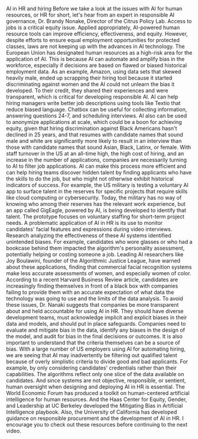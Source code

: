AI in HR and hiring
Before we take a look at the issues with AI for human resources, or HR for short, let's hear from an expert in responsible AI governance, Dr. Brandy Nonake, Director of the Citrus Policy Lab. Access to jobs is a critical equity issue. Applied appropriately, AI-powered human resource tools can improve efficiency, effectiveness, and equity. However, despite efforts to ensure equal employment opportunities for protected classes, laws are not keeping up with the advances in AI technology. The European Union has designated human resources as a high-risk area for the application of AI. This is because AI can automate and amplify bias in the workforce, especially if decisions are based on flawed or biased historical employment data. As an example, Amazon, using data sets that skewed heavily male, ended up scrapping their hiring tool because it started discriminating against women and the AI could not unlearn the bias it developed. To their credit, they shared their experiences and were transparent, which is critical for developing responsible AI. AI can help hiring managers write better job descriptions using tools like Textio that reduce biased language. Chatbox can be useful for collecting information, answering questions 24-7, and scheduling interviews. AI also can be used to anonymize applications at scale, which could be a boon for achieving equity, given that hiring discrimination against Black Americans hasn't declined in 25 years, and that resumes with candidate names that sound male and white are significantly more likely to result in an interview than those with candidate names that sound Asian, Black, Latinx, or female. With staff turnover in the US at an all-time high, the high cost of hiring, and an increase in the number of applications, companies are necessarily turning to AI to filter job applications. AI can make this process more efficient and can help hiring teams discover hidden talent by finding applicants who have the skills to do the job, but who might not otherwise exhibit historical indicators of success. For example, the US military is testing a voluntary AI app to surface talent in the reserves for specific projects that require skills like cloud computing or cybersecurity. Today, the military has no way of knowing who among their reserves has the relevant work experience, but an app called GigEagle, powered by AI, is being developed to identify that talent. The prototype focuses on voluntary staffing for short-term project needs. A problematic application of AI in HR is its use to monitor candidates' facial features and expressions during video interviews. Research analyzing the effectiveness of these AI systems identified unintended biases. For example, candidates who wore glasses or who had a bookcase behind them impacted the algorithm's personality assessment, potentially helping or costing someone a job. Leading AI researchers like Joy Boulawini, founder of the Algorithmic Justice League, have warned about these applications, finding that commercial facial recognition systems make less accurate assessments of women, and especially women of color. According to a recent Harvard Business Review article, candidates are increasingly finding themselves in front of a black box with companies failing to provide them with an accurate expectation of what data the technology was going to use and the limits of the data analysis. To avoid these issues, Dr. Nanaki suggests that companies be more transparent about and held accountable for using AI in HR. They should have diverse development teams, must acknowledge implicit and explicit biases in their data and models, and should put in place safeguards. Companies need to evaluate and mitigate bias in the data, identify any biases in the design of the model, and audit for bias in the final decisions or outcomes. It is also important to understand that the criteria themselves can be a source of bias. With a large number of US employers using AI for automating hiring, we are seeing that AI may inadvertently be filtering out qualified talent because of overly simplistic criteria to divide good and bad applicants. For example, by only considering candidates' credentials rather than their capabilities. The algorithms reflect only one slice of the data available on candidates. And since systems are not objective, responsible, or sentient, human oversight when designing and deploying AI in HR is essential. The World Economic Forum has produced a toolkit on human-centered artificial intelligence for human resources. And the Haas Center for Equity, Gender, and Leadership at UC Berkeley developed the Mitigating Bias in Artificial Intelligence playbook. Also, the University of California has developed guidance on responsible procurement and the development of AI in HR. I encourage you to check out these resources before continuing to the next video.